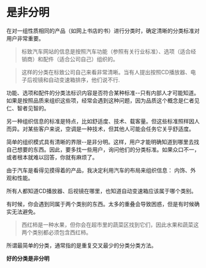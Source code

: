 # 是非分明

在对一组性质相同的产品（如网上书店的书）进行分类时，确定清晰的分类标准对用户非常重要。

> 标致汽车网站的信息是按照汽车功能（参照有关行业标准）、选项（适合经销商）和配件（适合公司自己）组织的。

> 这样的分类在标致公司自己来看非常清晰。当有人提出按照CD播放器、电子后视镜和自动变速箱排序，他们说不行.

功能、选项和配件的分类法标识内容是否符合某种标准--只有内部人才可能知道。如果是按照品质来组织这些项，经常会遇到这种问题，因为品质这个概念是仁者见仁、智者见智的。

另一种组织信息的标准是特点，比如舒适度、技术、载客量。但这些标准照样因人而异。对某些客户来说，空调是一种技术，但其他人可能会任务它关乎舒适度。

简单的组织模式具有清晰的界限--是非分明。这样，用户才能明确知道到哪里去找自己想要的东西。因此，要多找一些用户，询问他们的分类标准。如果众口不一，或者根本就难以回答，你就有麻烦了。

由于汽车是看得见摸得着的产品，我决定利用汽车的布局来组织信息： 内饰、外观和性能。

所有人都知道CD播放器、后视镜在哪里，也知道自动变速箱应该属于哪个类别。

有时候，你会遇到同属于两个类别的东西。太多的重叠会导致困惑，但是有时候确实无法避免。

> 西红柿是一种水果，但你会在超市里的蔬菜区找到它们，因此水果和蔬菜这两个类别都必须包含西红柿。

所谓最简单的分类，通常指的是重复交叉最少的分类分类方法。

**好的分类是非分明**
